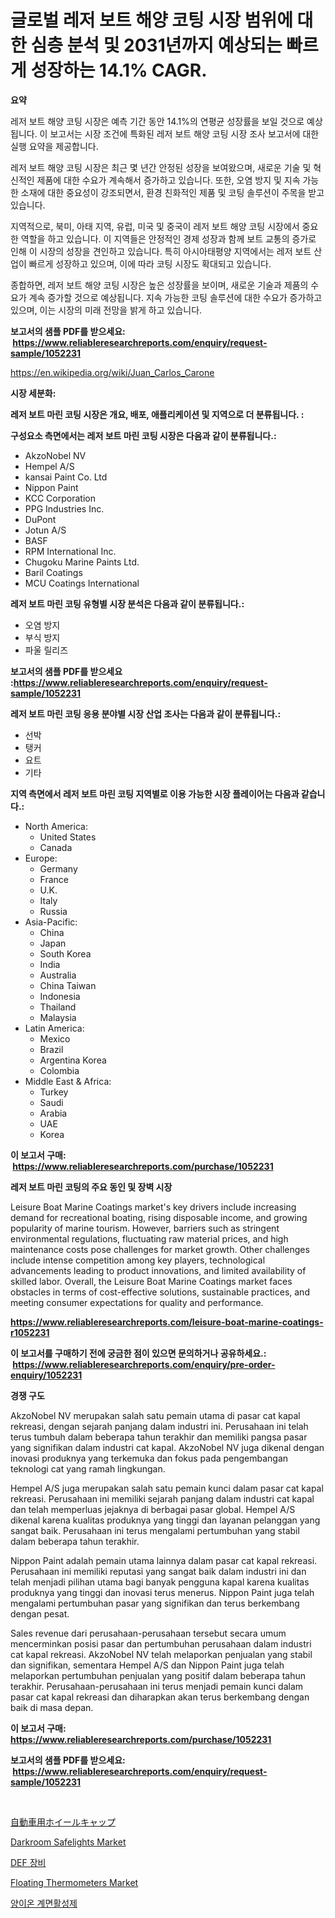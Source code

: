 <p><h1>글로벌 레저 보트 해양 코팅 시장 범위에 대한 심층 분석 및 2031년까지 예상되는 빠르게 성장하는 14.1% CAGR.</h1></p><p><strong>요약</strong></p>
<p><p>레저 보트 해양 코팅 시장은 예측 기간 동안 14.1%의 연평균 성장률을 보일 것으로 예상됩니다. 이 보고서는 시장 조건에 특화된 레저 보트 해양 코팅 시장 조사 보고서에 대한 실행 요약을 제공합니다.</p><p>레저 보트 해양 코팅 시장은 최근 몇 년간 안정된 성장을 보여왔으며, 새로운 기술 및 혁신적인 제품에 대한 수요가 계속해서 증가하고 있습니다. 또한, 오염 방지 및 지속 가능한 소재에 대한 중요성이 강조되면서, 환경 친화적인 제품 및 코팅 솔루션이 주목을 받고 있습니다.</p><p>지역적으로, 북미, 아태 지역, 유럽, 미국 및 중국이 레저 보트 해양 코팅 시장에서 중요한 역할을 하고 있습니다. 이 지역들은 안정적인 경제 성장과 함께 보트 교통의 증가로 인해 이 시장의 성장을 견인하고 있습니다. 특히 아시아태평양 지역에서는 레저 보트 산업이 빠르게 성장하고 있으며, 이에 따라 코팅 시장도 확대되고 있습니다.</p><p>종합하면, 레저 보트 해양 코팅 시장은 높은 성장률을 보이며, 새로운 기술과 제품의 수요가 계속 증가할 것으로 예상됩니다. 지속 가능한 코팅 솔루션에 대한 수요가 증가하고 있으며, 이는 시장의 미래 전망을 밝게 하고 있습니다.</p></p>
<p><strong>보고서의 샘플 PDF를 받으세요: &nbsp;<a href="https://www.reliableresearchreports.com/enquiry/request-sample/1052231">https://www.reliableresearchreports.com/enquiry/request-sample/1052231</a></strong></p>
<p><a href="https://en.wikipedia.org/wiki/Juan_Carlos_Carone">https://en.wikipedia.org/wiki/Juan_Carlos_Carone</a></p>
<p><strong>시장 세분화:</strong></p>
<p><strong> 레저 보트 마린 코팅 시장은 개요, 배포, 애플리케이션 및 지역으로 더 분류됩니다. :</strong></p>
<p><strong>구성요소 측면에서는 레저 보트 마린 코팅 시장은 다음과 같이 분류됩니다.:</strong></p>
<p><ul><li>AkzoNobel NV</li><li>Hempel A/S</li><li>kansai Paint Co. Ltd</li><li>Nippon Paint</li><li>KCC Corporation</li><li>PPG Industries Inc.</li><li>DuPont</li><li>Jotun A/S</li><li>BASF</li><li>RPM International Inc.</li><li>Chugoku Marine Paints Ltd.</li><li>Baril Coatings</li><li>MCU Coatings International</li></ul></p>
<p><strong> 레저 보트 마린 코팅 유형별 시장 분석은 다음과 같이 분류됩니다.:</strong></p>
<p><ul><li>오염 방지</li><li>부식 방지</li><li>파울 릴리즈</li></ul></p>
<p><strong>보고서의 샘플 PDF를 받으세요 :<a href="https://www.reliableresearchreports.com/enquiry/request-sample/1052231">https://www.reliableresearchreports.com/enquiry/request-sample/1052231</a></strong></p>
<p><strong> 레저 보트 마린 코팅 응용 분야별 시장 산업 조사는 다음과 같이 분류됩니다.:</strong></p>
<p><ul><li>선박</li><li>탱커</li><li>요트</li><li>기타</li></ul></p>
<p><strong>지역 측면에서 레저 보트 마린 코팅 지역별로 이용 가능한 시장 플레이어는 다음과 같습니다.:</strong></p>
<p><ul>
    <li>
        North America:
        <ul>
            <li>United States</li>
            <li>Canada</li>
        </ul>
    </li>
    <li>
        Europe:
        <ul>
            <li>Germany</li>
            <li>France</li>
            <li>U.K.</li>
            <li>Italy</li>
            <li>Russia</li>
        </ul>
    </li>
    <li>
        Asia-Pacific:
        <ul>
            <li>China</li>
            <li>Japan</li>
            <li>South Korea</li>
            <li>India</li>
            <li>Australia</li>
            <li>China Taiwan</li>
            <li>Indonesia</li>
            <li>Thailand</li>
            <li>Malaysia</li>
        </ul>
    </li>
    <li>
        Latin America:
        <ul>
            <li>Mexico</li>
            <li>Brazil</li>
            <li>Argentina Korea</li>
            <li>Colombia</li>
        </ul>
    </li>
    <li>
        Middle East & Africa:
        <ul>
            <li>Turkey</li>
            <li>Saudi</li>
            <li>Arabia</li>
            <li>UAE</li>
            <li>Korea</li>
        </ul>
    </li>
    </ul></p>
<p><strong>이 보고서 구매: &nbsp;<a href="https://www.reliableresearchreports.com/purchase/1052231">https://www.reliableresearchreports.com/purchase/1052231</a></strong></p>
<p><strong>레저 보트 마린 코팅의 주요 동인 및 장벽 시장</strong></p>
<p><p>Leisure Boat Marine Coatings market's key drivers include increasing demand for recreational boating, rising disposable income, and growing popularity of marine tourism. However, barriers such as stringent environmental regulations, fluctuating raw material prices, and high maintenance costs pose challenges for market growth. Other challenges include intense competition among key players, technological advancements leading to product innovations, and limited availability of skilled labor. Overall, the Leisure Boat Marine Coatings market faces obstacles in terms of cost-effective solutions, sustainable practices, and meeting consumer expectations for quality and performance.</p></p>
<p><strong><a href="https://www.reliableresearchreports.com/leisure-boat-marine-coatings-r1052231">https://www.reliableresearchreports.com/leisure-boat-marine-coatings-r1052231</a></strong></p>
<p><strong>이 보고서를 구매하기 전에 궁금한 점이 있으면 문의하거나 공유하세요.: &nbsp;<a href="https://www.reliableresearchreports.com/enquiry/pre-order-enquiry/1052231">https://www.reliableresearchreports.com/enquiry/pre-order-enquiry/1052231</a></strong></p>
<p><strong>경쟁 구도</strong></p>
<p><p>AkzoNobel NV merupakan salah satu pemain utama di pasar cat kapal rekreasi, dengan sejarah panjang dalam industri ini. Perusahaan ini telah terus tumbuh dalam beberapa tahun terakhir dan memiliki pangsa pasar yang signifikan dalam industri cat kapal. AkzoNobel NV juga dikenal dengan inovasi produknya yang terkemuka dan fokus pada pengembangan teknologi cat yang ramah lingkungan.</p><p>Hempel A/S juga merupakan salah satu pemain kunci dalam pasar cat kapal rekreasi. Perusahaan ini memiliki sejarah panjang dalam industri cat kapal dan telah memperluas jejaknya di berbagai pasar global. Hempel A/S dikenal karena kualitas produknya yang tinggi dan layanan pelanggan yang sangat baik. Perusahaan ini terus mengalami pertumbuhan yang stabil dalam beberapa tahun terakhir.</p><p>Nippon Paint adalah pemain utama lainnya dalam pasar cat kapal rekreasi. Perusahaan ini memiliki reputasi yang sangat baik dalam industri ini dan telah menjadi pilihan utama bagi banyak pengguna kapal karena kualitas produknya yang tinggi dan inovasi terus menerus. Nippon Paint juga telah mengalami pertumbuhan pasar yang signifikan dan terus berkembang dengan pesat.</p><p>Sales revenue dari perusahaan-perusahaan tersebut secara umum mencerminkan posisi pasar dan pertumbuhan perusahaan dalam industri cat kapal rekreasi. AkzoNobel NV telah melaporkan penjualan yang stabil dan signifikan, sementara Hempel A/S dan Nippon Paint juga telah melaporkan pertumbuhan penjualan yang positif dalam beberapa tahun terakhir. Perusahaan-perusahaan ini terus menjadi pemain kunci dalam pasar cat kapal rekreasi dan diharapkan akan terus berkembang dengan baik di masa depan.</p></p>
<p><strong>이 보고서 구매: &nbsp; <a href="https://www.reliableresearchreports.com/purchase/1052231">https://www.reliableresearchreports.com/purchase/1052231</a></strong></p>
<p><strong>보고서의 샘플 PDF를 받으세요: &nbsp;<a href="https://www.reliableresearchreports.com/enquiry/request-sample/1052231">https://www.reliableresearchreports.com/enquiry/request-sample/1052231</a></strong><strong></strong></p>
<p>&nbsp;</p>
<p><p><a href="https://github.com/TerrellConn/Market-Research-Report-List-2/blob/main/933952531855.md">自動車用ホイールキャップ</a></p><p><a href="https://github.com/Bryanturray6576/Market-Research-Report-List-1/blob/main/darkroom-safelights-market.md">Darkroom Safelights Market</a></p><p><a href="https://github.com/LuckeyCorbin/Market-Research-Report-List-2/blob/main/809017641509.md">DEF 장비</a></p><p><a href="https://github.com/xvyfpyhu18/Market-Research-Report-List-1/blob/main/floating-thermometers-market.md">Floating Thermometers Market</a></p><p><a href="https://github.com/shampaakter36/Market-Research-Report-List-2/blob/main/273578541508.md">양이온 계면활성제</a></p></p>